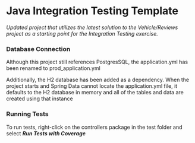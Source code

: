 # Java Integration Testing Template

_Updated project that utilizes the latest solution to the Vehicle/Reviews project as a starting point for the Integration Testing exercise._

### Database Connection

Although this project still references PostgresSQL, the application.yml has been renamed to prod_application.yml

Additionally, the H2 database has been added as a dependency.  When the project starts and Spring Data cannot locate
the application.yml file, it defaults to the H2 database in memory and all of the tables and data are created
using that instance

### Running Tests

To run tests, right-click on the controllers package in the test folder and select **_Run Tests with Coverage_** 



